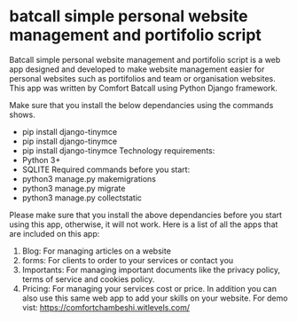 # batcall simple personal website management and portifolio script
Batcall simple personal website management and portifolio script is a web app designed and developed to make website management easier for personal websites such as portifolios and team or organisation websites. This app was written by Comfort Batcall using Python Django framework.

Make sure that you install the below dependancies using the commands shows.
- pip install django-tinymce
- pip install django-tinymce
- pip install django-tinymce
Technology requirements:
- Python 3+
- SQLITE
Required commands before you start:
- python3 manage.py makemigrations
- python3 manage.py migrate
- python3 manage.py collectstatic

Please make sure that you install the above dependancies before you start using this app, otherwise, it will not work.
Here is a list of all the apps that are included on this app:
1) Blog: For managing articles on a website
2) forms: For clients to order to your services or contact you
3) Importants: For managing important documents like the privacy policy, terms of service and cookies policy.
4) Pricing: For managing your services cost or price.
In addition you can also use this same web app to add your skills on your website. 
For demo vist: https://comfortchambeshi.witlevels.com/
